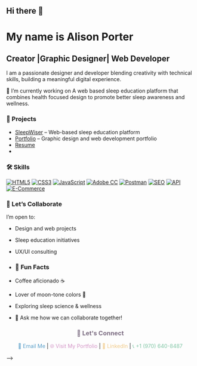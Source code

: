 ## Hi there 👋

<!--
**alip1436/alip1436** is a ✨ _special_ ✨ repository because its `README.md` (this file) appears on your GitHub profile.-->
<h1>My name is Alison Porter</h1>
<h2>Creator |Graphic Designer| Web Developer</h2>
<p>I am a passionate designer and developer blending creativity with technical skills, building a meaningful digital experience. </p>

🔭 I’m currently working on A web based sleep education platform that combines health focused design to promote better sleep awareness and wellness.
### 🚀 Projects
- [SleepWiser](https://adpdesign.art/sleepwiser) – Web-based sleep education platform
- [Portfolio](https://adpdesign.art) – Graphic design and web development portfolio
- [Resume](https://www.adpdesign.art/resume.pdf) 
- 
### 🛠 Skills
[![HTML5](https://img.shields.io/badge/HTML5-black?style=flat&logo=html5&logoColor=white)](https://developer.mozilla.org/en-US/docs/Web/HTML)
[![CSS3](https://img.shields.io/badge/CSS3-teal?style=flat&logo=css3&logoColor=white)](https://developer.mozilla.org/en-US/docs/Web/CSS)
[![JavaScript](https://img.shields.io/badge/JavaScript-black?style=flat&logo=javascript&logoColor=white)](https://developer.mozilla.org/en-US/docs/Web/JavaScript)
[![Adobe CC](https://img.shields.io/badge/Adobe%20CC-teal?style=flat&logo=adobe&logoColor=white)](https://www.adobe.com/)
[![Postman](https://img.shields.io/badge/Postman-black?style=flat&logo=postman&logoColor=white)](https://www.postman.com/)
[![SEO](https://img.shields.io/badge/SEO-teal?style=flat&logoColor=white)](#)
[![API](https://img.shields.io/badge/API-teal?style=flat&logo=api&logoColor=white)](#)
[![E-Commerce](https://img.shields.io/badge/E-Commerce-black?style=flat&logo=shopify&logoColor=white)](#)


### 🤝 Let’s Collaborate
I’m open to:
- Design and web projects  
- Sleep education initiatives  
- UX/UI consulting

- ### 🌱 Fun Facts
- Coffee aficionado ☕  
- Lover of moon-tone colors 🌙  
- Exploring sleep science & wellness

- 💬 Ask me how we can collaborate together!

<h3 align="center" style="color:#7D6E83;">💫 Let's Connect</h3>

<p align="center">
  <a href="mailto:adpdesign@msn.com" style="color:#5A9FC9; text-decoration:none;">📧 Email Me</a> |
  <a href="https://adpdesign.art" target="_blank" style="color:#D497C7; text-decoration:none;">🌐 Visit My Portfolio</a> |
  <a href="https://www.linkedin.com/in/alison-porter" target="_blank" style="color:#F0C987; text-decoration:none;">💼 LinkedIn</a> |
  <span style="color:#82C6A6;">📞 +1 (970) 640-8487</span>
</p>



-->
